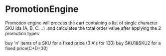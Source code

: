 # PromotionEngine

Promotion engine will process the cart containing a list of single character SKU ids (A, B, C. ..) .and calculates the total order value after applying the 2 promotion types

buy 'n' items of a SKU for a fixed price (3 A's for 130)
buy SKU1&SKU2 for a fixed price(C+D=30) 

